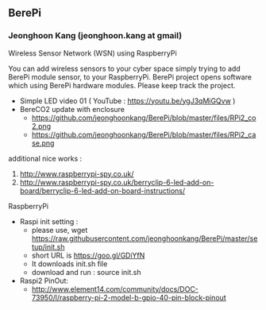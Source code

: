 ## BerePi
### Jeonghoon Kang (jeonghoon.kang at gmail)

Wireless Sensor Network (WSN) using RaspberryPi 

You can add wireless sensors to your cyber space simply trying to add BerePi module sensor, to your RaspberryPi.
BerePi project opens software which using BerePi hardware modules. 
Please keep track the project.

  - Simple LED video 01 ( YouTube : https://youtu.be/ygJ3qMiGQvw )
  - BereCO2 update with enclosure
    - https://github.com/jeonghoonkang/BerePi/blob/master/files/RPi2_co2.png
    - https://github.com/jeonghoonkang/BerePi/blob/master/files/RPi2_case.png

additional nice works :
  1. http://www.raspberrypi-spy.co.uk/
  1. http://www.raspberrypi-spy.co.uk/berryclip-6-led-add-on-board/berryclip-6-led-add-on-board-instructions/
 
RaspberryPi 
  - Raspi init setting :
    - please use, wget https://raw.githubusercontent.com/jeonghoonkang/BerePi/master/setup/init.sh
     - short URL is https://goo.gl/GDiYfN  
     - It downloads init.sh file
     - download and run : source init.sh
  - Raspi2 PinOut:
    - http://www.element14.com/community/docs/DOC-73950/l/raspberry-pi-2-model-b-gpio-40-pin-block-pinout
  
